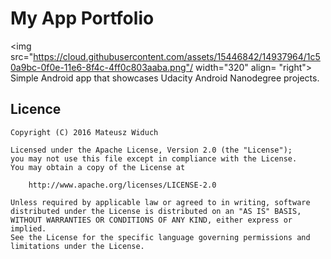 # My App Portfolio
<img src="https://cloud.githubusercontent.com/assets/15446842/14937964/1c50a9bc-0f0e-11e6-8f4c-4ff0c803aaba.png"/ width="320" align= "right">
Simple Android app that showcases Udacity Android Nanodegree projects.

## Licence
```
Copyright (C) 2016 Mateusz Widuch

Licensed under the Apache License, Version 2.0 (the "License");
you may not use this file except in compliance with the License.
You may obtain a copy of the License at

    http://www.apache.org/licenses/LICENSE-2.0
  
Unless required by applicable law or agreed to in writing, software
distributed under the License is distributed on an "AS IS" BASIS,
WITHOUT WARRANTIES OR CONDITIONS OF ANY KIND, either express or implied.
See the License for the specific language governing permissions and
limitations under the License.
```
